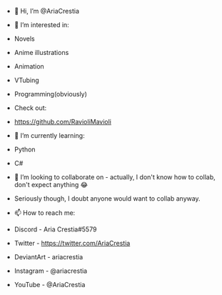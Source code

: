 - 👋 Hi, I’m @AriaCrestia

- 👀 I’m interested in:
- Novels
- Anime illustrations
- Animation
- VTubing
- Programming(obviously)

- Check out:
- https://github.com/RavioliMavioli

- 🌱 I’m currently learning:
- Python
- C#

- 💞️ I’m looking to collaborate on - actually, I don't know how to collab, don't expect anything 😂
- Seriously though, I doubt anyone would want to collab anyway.


- 📫 How to reach me:
- Discord - Aria Crestia#5579
- Twitter - https://twitter.com/AriaCrestia
- DeviantArt - ariacrestia
- Instagram - @ariacrestia
- YouTube - @AriaCrestia

<!---
AriaCrestia/AriaCrestia is a ✨ special ✨ repository because its `README.md` (this file) appears on your GitHub profile.
You can click the Preview link to take a look at your changes.
--->
